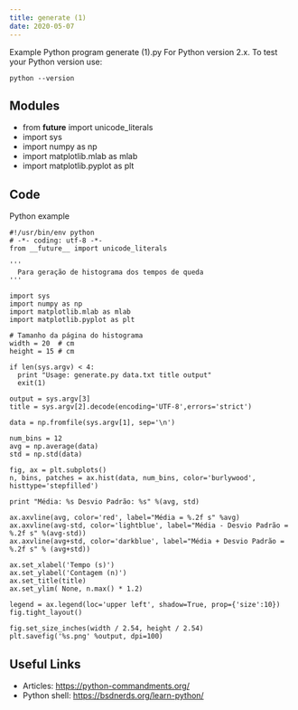 ```yaml
---
title: generate (1)
date: 2020-05-07
---
```

Example Python program generate (1).py
For Python version 2.x.
To test your Python version use:

    python --version

## Modules

* from __future__ import unicode_literals
* import sys
* import numpy as np
* import matplotlib.mlab as mlab
* import matplotlib.pyplot as plt

## Code

Python example

    #!/usr/bin/env python
    # -*- coding: utf-8 -*-
    from __future__ import unicode_literals
    
    '''
      Para geração de histograma dos tempos de queda
    '''
    
    import sys
    import numpy as np
    import matplotlib.mlab as mlab
    import matplotlib.pyplot as plt
    
    # Tamanho da página do histograma
    width = 20  # cm
    height = 15 # cm
    
    if len(sys.argv) < 4:
      print "Usage: generate.py data.txt title output"
      exit(1)
    
    output = sys.argv[3]
    title = sys.argv[2].decode(encoding='UTF-8',errors='strict')
    
    data = np.fromfile(sys.argv[1], sep='\n')
    
    num_bins = 12
    avg = np.average(data)
    std = np.std(data)
    
    fig, ax = plt.subplots()
    n, bins, patches = ax.hist(data, num_bins, color='burlywood', histtype='stepfilled')
    
    print "Média: %s Desvio Padrão: %s" %(avg, std)
    
    ax.axvline(avg, color='red', label="Média = %.2f s" %avg)
    ax.axvline(avg-std, color='lightblue', label="Média - Desvio Padrão = %.2f s" %(avg-std))
    ax.axvline(avg+std, color='darkblue', label="Média + Desvio Padrão = %.2f s" % (avg+std))
    
    ax.set_xlabel('Tempo (s)')
    ax.set_ylabel('Contagem (n)')
    ax.set_title(title)
    ax.set_ylim( None, n.max() * 1.2)
    
    legend = ax.legend(loc='upper left', shadow=True, prop={'size':10})
    fig.tight_layout()
    
    fig.set_size_inches(width / 2.54, height / 2.54)
    plt.savefig('%s.png' %output, dpi=100)

## Useful Links

- Articles: https://python-commandments.org/
- Python shell: https://bsdnerds.org/learn-python/
